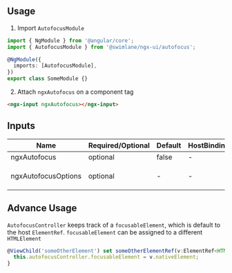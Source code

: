 ## Usage

1. Import `AutofocusModule`

```ts
import { NgModule } from '@angular/core';
import { AutofocusModule } from '@swimlane/ngx-ui/autofocus';

@NgModule({
  imports: [AutofocusModule],
})
export class SomeModule {}
```

2. Attach `ngxAutofocus` on a component tag

```html
<ngx-input ngxAutofocus></ngx-input>
```

## Inputs

| Name                | Required/Optional | Default | HostBinding | Description                                   |
| ------------------- | ----------------- | ------- | ----------- | --------------------------------------------- |
| ngxAutofocus        | optional          | false   | -           | -                                             |
| ngxAutofocusOptions | optional          | -       | -           | Native `FocusOptions` for `HTMLElement#focus` |

## Advance Usage

`AutofocusController` keeps track of a `focusableElement`, which is default to the host `ElementRef`. `focusableElement` can be assigned to a different `HTMLElement`

```ts
@ViewChild('someOtherElement') set someOtherElementRef(v:ElementRef<HTMLElement>) {
  this.autofocusController.focusableElement = v.nativeElement;
}
```
